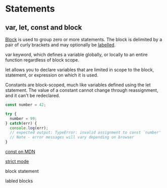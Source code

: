# Statements

## var, let, const and block

[Block](https://developer.mozilla.org/en-US/docs/Web/JavaScript/Reference/Statements/block) is used to group zero or more statements. The block is delimited by a pair of curly brackets and may optionally be [labelled](https://developer.mozilla.org/en-US/docs/Web/JavaScript/Reference/Statements/label).

var keyword, which defines a variable globally, or locally to an entire function regardless of block scope.

let allows you to declare variables that are limited in scope to the block, statement, or expression on which it is used.

Constants are block-scoped, much like variables defined using the let statement. The value of a constant cannot change through reassignment, and it can't be redeclared.

```js
const number = 42;

try {
  number = 99;
} catch(err) {
  console.log(err);
  // expected output: TypeError: invalid assignment to const `number'
  // Note - error messages will vary depending on browser
}
```

[const on MDN](https://developer.mozilla.org/en-US/docs/Web/JavaScript/Reference/Statements/const)

[strict mode](https://devdocs.io/javascript/strict_mode)

block statement

labled blocks